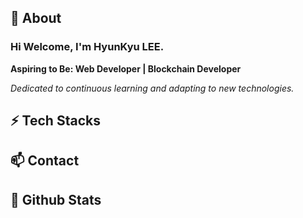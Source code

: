 ## 👀 About
### Hi Welcome, I'm **HyunKyu LEE**. 

**Aspiring to Be: Web Developer | Blockchain Developer**


*Dedicated to continuous learning and adapting to new technologies.*

## ⚡ Tech Stacks

## 📫 Contact

## 💞️ Github Stats
